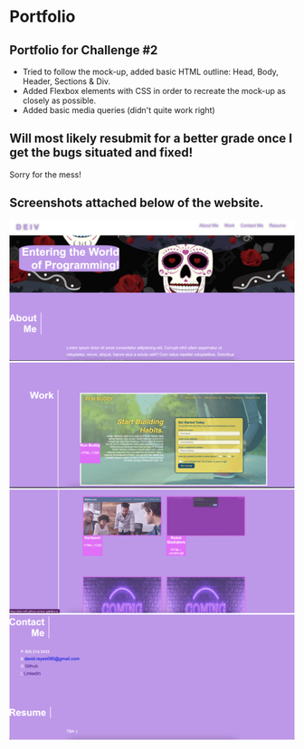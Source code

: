 # Portfolio

## Portfolio for Challenge #2
* Tried to follow the mock-up, added basic HTML outline: Head, Body, Header, Sections & Div.
* Added Flexbox elements with CSS in order to recreate the mock-up as closely as possible.
* Added basic media queries (didn't quite work right)
 
 ## Will most likely resubmit for a better grade once I get the bugs situated and fixed!
 Sorry for the mess!
 
 ## Screenshots attached below of the website.
 
![img](./assets/images/SS1.png)
![img](./assets/images/SS2.png)
![img](./assets/images/SS3.png)
![img](./assets/images/SS4.png)